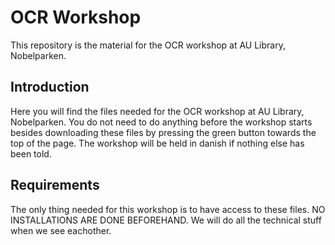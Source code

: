 # OCR Workshop
This repository is the material for the OCR workshop at AU Library, Nobelparken.

## Introduction
Here you will find the files needed for the OCR workshop at AU Library, Nobelparken. You do not need to do anything before the workshop starts besides downloading these files by pressing the green button towards the top of the page. 
The workshop will be held in danish if nothing else has been told. 

## Requirements 
The only thing needed for this workshop is to have access to these files. NO INSTALLATIONS ARE DONE BEFOREHAND. We will do all the technical stuff when we see eachother.
